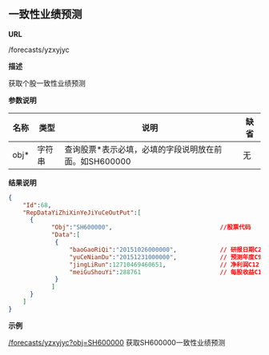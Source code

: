 
## 一致性业绩预测

**URL**

/forecasts/yzxyjyc

**描述**

获取个股一致性业绩预测

**参数说明**


|名称|类型|说明|缺省|
| -------- | -------- | -------- | -------- |
|obj\*|字符串|查询股票\*表示必填，必填的字段说明放在前面。如SH600000|无|


**结果说明**

```json
{
    "Id":68,
    "RepDataYiZhiXinYeJiYuCeOutPut":[
      {
            "Obj":"SH600000",                              //股票代码
            "Data":[
             {
                 "baoGaoRiQi":"20151026000000",            // 研报日期C2 YYMMDDhhmmss
                 "yuCeNianDu":"20151231000000",            // 预测年度C9 YYMMDDhhmmss
                 "jingLiRun":12710469460651,               // 净利润C12
                 "meiGuShouYi":288761                      // 每股收益C14 EPS
             }
            ]
      }
    ]
}
```

**示例**

[/forecasts/yzxyjyc?obj=SH600000]($APIHOST$/forecasts/yzxyjyc?obj=SH600000)
获取SH600000一致性业绩预测
